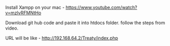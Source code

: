 Install Xampp on your mac - 
https://www.youtube.com/watch?v=mzlvRFMNtHo


Download git hub code and paste it into htdocs folder.
follow the steps from video.


URL will be like - http://192.168.64.2/Treaty/index.php
